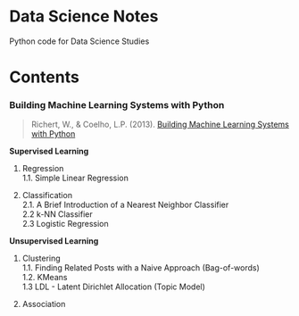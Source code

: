 # Data Science Notes 

Python code for Data Science Studies

# Contents

### Building Machine Learning Systems with Python
> Richert, W., & Coelho, L.P. (2013). [Building Machine Learning Systems with Python](https://www.packtpub.com/big-data-and-business-intelligence/building-machine-learning-systems-python)

**Supervised Learning**

1. Regression <br>
1.1. Simple Linear Regression

2. Classification <br>
2.1. A Brief Introduction of a Nearest Neighbor Classifier <br>
2.2 k-NN Classifier <br>
2.3 Logistic Regression

**Unsupervised Learning**

1. Clustering <br>
1.1. Finding Related Posts with a Naive Approach (Bag-of-words) <br>
1.2. KMeans <br>
1.3 LDL - Latent Dirichlet Allocation (Topic Model)

2. Association
